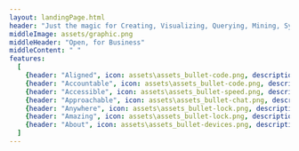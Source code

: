 ```yaml
---
layout: landingPage.html
header: "Just the magic for Creating, Visualizing, Querying, Mining, Synchronizing, Aligning, Securing, and Unlocking the hidden value of your<br>Infrastructure Digital Twin"
middleImage: assets/graphic.png
middleHeader: "Open, for Business"
middleContent: " "
features:
  [
    {header: "Aligned", icon: assets\assets_bullet-code.png, description: "An iModel combines information from many sources - CAD files, BIM files, databases, schematics, spreadsheets, etc. The vocabulary of iModelJs is BIS. More..."},
    {header: "Accountable", icon: assets\assets_bullet-code.png, description: "Change is a first class concept in iModelJs. More..."},
    {header: "Accessible", icon: assets\assets_bullet-speed.png, description: "iModelJs is infinitely scalable. More..."},
    {header: "Approachable", icon: assets\assets_bullet-chat.png, description: "Programmers love iModelJs because it purposely builds on the most modern and popular technologies and frameworks available, minimizing out-of-the-box learning  curve. More..." },
    {header: "Anywhere", icon: assets\assets_bullet-lock.png, description: "Write your application logic and user interface once and run it on Cloud, Desktop, Web, and Mobile. More... "},
    {header: "Amazing", icon: assets\assets_bullet-lock.png, description: "iModelJs handles the complexity of managing large scale distributed Digital Twins efficiently so you can focus on other things. The library is modular so you only use what you need. More..." },
    {header: "About", icon: assets\assets_bullet-devices.png, description: "There are lots of resources to learn, get help, and make suggestions. We"d also love to have your contributions. More..." },
  ]
---
```

